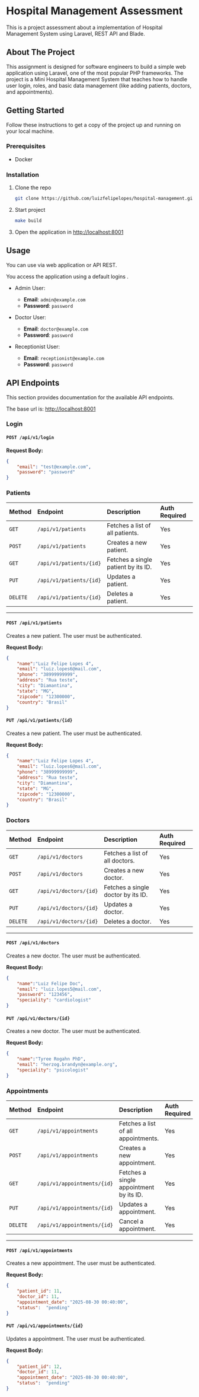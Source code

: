 # Hospital Management Assessment

This is a project assessment about a implementation of Hospital Management System using Laravel, REST API and Blade.

## About The Project

This assignment is designed for software engineers to build a simple web application using Laravel,
one of the most popular PHP frameworks. The project is a Mini Hospital Management System that teaches
how to handle user login, roles, and basic data management (like adding patients, doctors, and
appointments). 


## Getting Started

Follow these instructions to get a copy of the project up and running on your local machine.

### Prerequisites

* Docker

### Installation

1.  Clone the repo
    ```sh
    git clone https://github.com/luizfelipelopes/hospital-management.git
    ```
3.  Start project
    ```sh
    make build
    ```
4.  Open the application in [http://localhost:8001](http://localhost:8001)

## Usage

You can use via web application or API REST.

You access the application using a default logins .

* Admin User:
    * **Email**: `admin@example.com`
    * **Password**: `password`

* Doctor User:
    * **Email**: `doctor@example.com`
    * **Password**: `password`

* Receptionist User:
    * **Email**: `receptionist@example.com`
    * **Password**: `password`


## API Endpoints

This section provides documentation for the available API endpoints.

The base url is: [http://localhost:8001](http://localhost:8001)


### Login 

#### `POST /api/v1/login`

**Request Body:**
```json
{
    "email": "test@example.com",
    "password": "password"
}   
```

### Patients

| Method | Endpoint | Description | Auth Required |
| :--- | :--- | :--- | :--- |
| `GET` | `/api/v1/patients` | Fetches a list of all patients. | Yes |
| `POST` | `/api/v1/patients` | Creates a new patient. | Yes |
| `GET` | `/api/v1/patients/{id}` | Fetches a single patient by its ID. | Yes |
| `PUT` | `/api/v1/patients/{id}` | Updates a patient. | Yes |
| `DELETE`| `/api/v1/patients/{id}` | Deletes a patient. | Yes |

---

#### `POST /api/v1/patients`

Creates a new patient. The user must be authenticated.

**Request Body:**
```json
{
    "name":"Luiz Felipe Lopes 4",
    "email": "luiz.lopes6@mail.com",
    "phone": "38999999999",
    "address": "Rua teste",
    "city": "Diamantina",
    "state": "MG",
    "zipcode": "12300000",
    "country": "Brasil"
}   
```

#### `PUT /api/v1/patients/{id}`

Creates a new patient. The user must be authenticated.

**Request Body:**
```json
{
    "name":"Luiz Felipe Lopes 4",
    "email": "luiz.lopes6@mail.com",
    "phone": "38999999999",
    "address": "Rua teste",
    "city": "Diamantina",
    "state": "MG",
    "zipcode": "12300000",
    "country": "Brasil"
}   
```

### Doctors

| Method | Endpoint | Description | Auth Required |
| :--- | :--- | :--- | :--- |
| `GET` | `/api/v1/doctors` | Fetches a list of all doctors. | Yes |
| `POST` | `/api/v1/doctors` | Creates a new doctor. | Yes |
| `GET` | `/api/v1/doctors/{id}` | Fetches a single doctor by its ID. | Yes |
| `PUT` | `/api/v1/doctors/{id}` | Updates a doctor. | Yes |
| `DELETE`| `/api/v1/doctors/{id}` | Deletes a doctor. | Yes |

---

#### `POST /api/v1/doctors`

Creates a new doctor. The user must be authenticated.

**Request Body:**
```json
{
    "name":"Luiz Felipe Doc",
    "email": "luiz.lopes5@mail.com",
    "password": "123456",
    "speciality": "cardiologist"
}  
```

#### `PUT /api/v1/doctors/{id}`

Creates a new doctor. The user must be authenticated.

**Request Body:**
```json
{
    "name":"Tyree Rogahn PhD",
    "email": "herzog.brandyn@example.org",
    "speciality": "psicologist"
} 
```

### Appointments

| Method | Endpoint | Description | Auth Required |
| :--- | :--- | :--- | :--- |
| `GET` | `/api/v1/appointments` | Fetches a list of all appointments. | Yes |
| `POST` | `/api/v1/appointments` | Creates a new appointment. | Yes |
| `GET` | `/api/v1/appointments/{id}` | Fetches a single appointment by its ID. | Yes |
| `PUT` | `/api/v1/appointments/{id}` | Updates a appointment. | Yes |
| `DELETE`| `/api/v1/appointments/{id}` | Cancel a appointment. | Yes |

---

#### `POST /api/v1/appointments`

Creates a new appointment. The user must be authenticated.

**Request Body:**
```json
{
    "patient_id": 11,
    "doctor_id": 11,
    "appointment_date": "2025-08-30 00:40:00",
    "status":  "pending"
}   
```

#### `PUT /api/v1/appointments/{id}`

Updates a appointment. The user must be authenticated.

**Request Body:**
```json
{
    "patient_id": 12,
    "doctor_id": 11,
    "appointment_date": "2025-08-30 00:40:00",
    "status":  "pending"
}   
```


